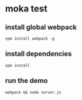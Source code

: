 # moka test
## install global webpack
```
npm install webpack -g
```
## install dependencies
```
npm install
```
## run the demo 
```
webpack && node server.js

```